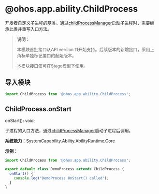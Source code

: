 # @ohos.app.ability.ChildProcess

开发者自定义子进程的基类。通过[childProcessManager](js-apis-app-ability-childProcessManager.md)启动子进程时，需要继承此类并重写入口方法。

> **说明：**
> 
> 本模块首批接口从API version 11开始支持。后续版本的新增接口，采用上角标单独标记接口的起始版本。  
> 
> 本模块接口仅可在Stage模型下使用。

## 导入模块

```ts
import ChildProcess from '@ohos.app.ability.ChildProcess';
```

## ChildProcess.onStart

onStart(): void;

子进程的入口方法，通过[childProcessManager](js-apis-app-ability-childProcessManager.md)启动子进程后调用。

**系统能力**：SystemCapability.Ability.AbilityRuntime.Core

**示例：**
```ts
import ChildProcess from '@ohos.app.ability.ChildProcess';

export default class DemoProcess extends ChildProcess {
  onStart() {
    console.log("DemoProcess OnStart() called");
  }
}
```